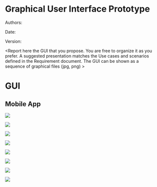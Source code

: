 # Graphical User Interface Prototype  

Authors:

Date:

Version:

\<Report here the GUI that you propose. You are free to organize it as you prefer. A suggested presentation matches the Use cases and scenarios defined in the Requirement document. The GUI can be shown as a sequence of graphical files (jpg, png)  >

# GUI
## Mobile App
![](/images/Login.png)

![](/images/SignUp.png)

![](/images/Homepage.png)

![](/images/RecentGSs.png)

![](/images/GSlist.png)

![](/images/GSprofile.png)

![](/images/GSpriceGraph.png)

![](/images/GSupdatePricesStatus.png)
